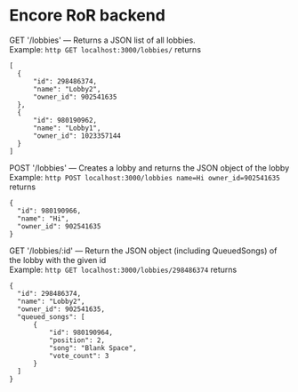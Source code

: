 # Encore RoR backend

GET '/lobbies' — Returns a JSON list of all lobbies.  
  Example: `http GET localhost:3000/lobbies/` returns
  ```
  [
    {
        "id": 298486374, 
        "name": "Lobby2", 
        "owner_id": 902541635
    }, 
    {
        "id": 980190962, 
        "name": "Lobby1", 
        "owner_id": 1023357144
    }
  ]
 ```
 
POST '/lobbies' — Creates a lobby and returns the JSON object of the lobby  
  Example: `http POST localhost:3000/lobbies name=Hi owner_id=902541635` returns
  ```
  {
    "id": 980190966, 
    "name": "Hi", 
    "owner_id": 902541635
  }
  ```

GET '/lobbies/:id' — Return the JSON object (including QueuedSongs) of the lobby with the given id  
  Example: `http GET localhost:3000/lobbies/298486374` returns
  ```
  {
    "id": 298486374, 
    "name": "Lobby2", 
    "owner_id": 902541635, 
    "queued_songs": [
        {
            "id": 980190964, 
            "position": 2, 
            "song": "Blank Space", 
            "vote_count": 3
        }
    ]
  }
  ```
